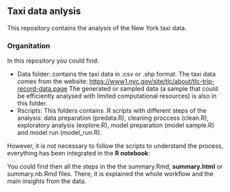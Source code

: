 ## Taxi data anlysis

This repository contains the analysis of the New York taxi data.

### Organitation

In this repository you could find:

* Data folder: contains the taxi data in .csv or .shp format. The taxi data comes from the website: https://www1.nyc.gov/site/tlc/about/tlc-trip-record-data.page The generated or sampled data (a sample that could be efficiently analysed with limited computational resources) is also in this folder.
* Rscripts: This folders contains .R scripts with different steps of the analysis: data preparation (predata.R), cleaning proccess (clean.R), exploratory analysis (explore.R), model preparation (model sample.R) and model run (model_run.R).

However, it is not necessary to follow the scripts to understand the process, everything has been integrated in the **R notebook**:

You could find then all the steps in the the summary.Rmd, **summary.html** or summary.nb.Rmd files. There, it is explained the whole workflow and the main insights from the data. 
